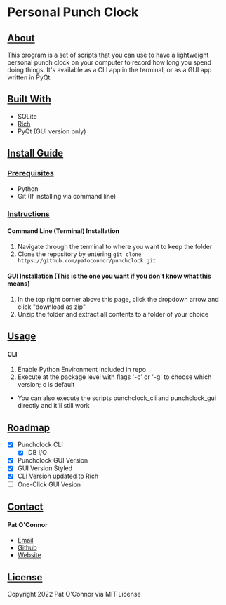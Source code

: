 # Personal Punch Clock

## <u>About</u>
<p>This program is a set of scripts that you can use to have a lightweight personal punch clock on your computer to record how long you spend doing things. It's available as a CLI app in the terminal, or as a GUI app written in PyQt.
</p>

## <u>Built With</u>
* SQLite
* [Rich](https://github.com/Textualize/rich)
* PyQt (GUI version only)
## <u>Install Guide</u>
### <u>Prerequisites</u>
* Python
* Git (If installing via command line)
### <u>Instructions</u>
#### Command Line (Terminal) Installation
1. Navigate through the terminal to where you want to keep the folder
2. Clone the repository by entering ```git clone https://github.com/patoconnor/punchclock.git```
#### GUI Installation (This is the one you want if you don't know what this means)
1. In the top right corner above this page, click the dropdown arrow and click "download as zip"
2. Unzip the folder and extract all contents to a folder of your choice

## <u>Usage</u>
#### CLI
1. Enable Python Environment included in repo
2. Execute at the package level with flags '-c' or '-g' to choose which version; c is default
* You can also execute the scripts punchclock_cli and punchclock_gui directly and it'll still work

## <u>Roadmap</u>
* [x] Punchclock CLI
    * [x] DB I/O
* [x] Punchclock GUI Version
* [x] GUI Version Styled
* [x] CLI Version updated to Rich
* [ ] One-Click GUI Vesion

## <u>Contact</u>
#### Pat O'Connor
* [Email](patoconnorcode@gmail.com)
* [Github](github.com/patoconnor)
* [Website](patoconnor.github.io)

## <u>License</u>
Copyright 2022 Pat O'Connor via MIT License